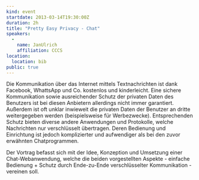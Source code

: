 ```yaml
---
kind: event
startdate: 2013-03-14T19:30:00Z
duration: 2h
title: "Pretty Easy Privacy - Chat"
speakers:
  -
    name: JanUlrich
    affiliation: CCCS
location:
  location: bib
public: true
---
```

Die Kommunikation über das Internet mittels Textnachrichten ist dank
Facebook, WhattsApp und Co. kostenlos und kinderleicht. Eine sichere
Kommunikation sowie ausreichender Schutz der privaten Daten des
Benutzers ist bei diesen Anbietern allerdings nicht immer garantiert.
Außerdem ist oft unklar inwieweit die privaten Daten der Benutzer an
dritte weitergegeben werden (beispielsweise für Werbezwecke).
Entsprechenden Schutz bieten diverse andere Anwendungen und Protokolle,
welche Nachrichten nur verschlüsselt übertragen. Deren Bedienung und
Einrichtung ist jedoch komplizierter und aufwendiger als bei den zuvor
erwähnten Chatprogrammen.

Der Vortrag befasst sich mit der Idee, Konzeption und Umsetzung einer
Chat-Webanwendung, welche die beiden vorgestellten Aspekte - einfache
Bedienung + Schutz durch Ende-zu-Ende verschlüsselter Kommunikation -
vereinen soll.
